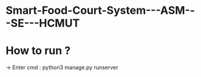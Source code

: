 # Smart-Food-Court-System---ASM---SE---HCMUT

# How to run ?
-> Enter cmd : python3 manage.py runserver 
